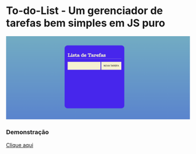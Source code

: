 # To-do-List - Um gerenciador de tarefas bem simples em JS puro

<img src="/image/img-demo.png">

### Demonstração

<a href="https://to-do-list-kappa-pearl.vercel.app/" target="_blank">Clique aqui</a>
